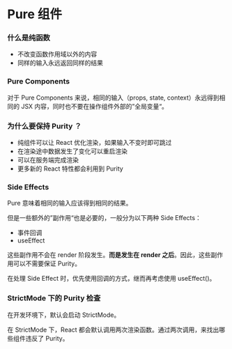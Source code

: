 # Pure 组件

### 什么是纯函数

* 不改变函数作用域以外的内容
* 同样的输入永远返回同样的结果

### Pure Components

对于 Pure Components 来说，相同的输入（props, state, context）永远得到相同的 JSX 内容，同时也不要在操作组件外部的”全局变量“。

### 为什么要保持 Purity ？

* 纯组件可以让 React 优化渲染，如果输入不变时即可跳过
* 在渲染途中数据发生了变化可以重启渲染
* 可以在服务端完成渲染
* 更多新的 React 特性都会利用到 Purity

### Side Effects

Pure 意味着相同的输入应该得到相同的结果。

但是一些额外的”副作用“也是必要的，一般分为以下两种 Side Effects：

* 事件回调
* useEffect

这些副作用不会在 render 阶段发生。**而是发生在 render 之后**。因此，这些副作用可以不需要保证 Purity。

在处理 Side Effect 时，优先使用回调的方式，继而再考虑使用 useEffect()。

### StrictMode 下的 Purity 检查

在开发环境下，默认会启动 StrictMode。

在 StrictMode 下，React 都会默认调用两次渲染函数。通过两次调用，来找出哪些组件违反了 Purity。

